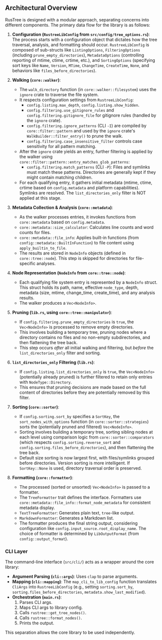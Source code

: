 ## Architectural Overview

RusTree is designed with a modular approach, separating concerns into different components. The primary data flow for the library is as follows:

1.  **Configuration (`RustreeLibConfig` from `src/config/tree_options.rs`)**: The process starts with a configuration object that dictates how the tree traversal, analysis, and formatting should occur. `RustreeLibConfig` is composed of sub-structs like `ListingOptions`, `FilteringOptions` (including `prune_empty_directories`), `MetadataOptions` (controlling reporting of mtime, ctime, crtime, etc.), and `SortingOptions` (specifying sort keys like `Name`, `Version`, `MTime`, `ChangeTime`, `CreateTime`, `None`, and behaviors like `files_before_directories`).

2.  **Walking (`core::walker`)**:
    - The `walk_directory` function (in `core::walker::filesystem`) uses the `ignore` crate to traverse the file system.
    - It respects configuration settings from `RustreeLibConfig`:
        - `config.listing.max_depth`, `config.listing.show_hidden`.
        - `config.filtering.use_gitignore_rules` and `config.filtering.gitignore_file` for gitignore rules (handled by the `ignore` crate).
        - `config.filtering.ignore_patterns` (CLI `-I`) are compiled by `core::filter::pattern` and used by the `ignore` crate's `WalkBuilder::filter_entry()` to prune the walk.
        - `config.filtering.case_insensitive_filter` controls case sensitivity for all pattern matching.
    - After the `ignore` crate yields an entry, further filtering is applied by the walker using `core::filter::pattern::entry_matches_glob_patterns`:
        - `config.filtering.match_patterns` (CLI `-P`): Files and symlinks must match these patterns. Directories are generally kept if they might contain matching children.
    - For each qualifying entry, it gathers initial metadata (mtime, ctime, crtime based on `config.metadata` and platform capabilities). Symlinks are resolved. The `list_directories_only` filter is NOT applied at this stage.

3.  **Metadata Collection & Analysis (`core::metadata`)**:
    - As the walker processes entries, it invokes functions from `core::metadata` based on `config.metadata`.
    - `core::metadata::size_calculator`: Calculates line counts and word counts for files.
    - `core::metadata::file_info`: Applies built-in functions (from `config::metadata::BuiltInFunction`) to file content using `apply_builtin_to_file`.
    - The results are stored in `NodeInfo` objects (defined in `core::tree::node`). This step is skipped for directories for file-specific analyses.

4.  **Node Representation (`NodeInfo` from `core::tree::node`)**:
    - Each qualifying file system entry is represented by a `NodeInfo` struct. This struct holds its path, name, effective `node_type`, depth, metadata (size, mtime, change_time, create_time), and any analysis results.
    - The walker produces a `Vec<NodeInfo>`.

5.  **Pruning (`lib.rs`, using `core::tree::manipulator`)**:
    - If `config.filtering.prune_empty_directories` is `true`, the `Vec<NodeInfo>` is processed to remove empty directories.
    - This involves building a temporary tree, pruning nodes where a directory contains no files and no non-empty subdirectories, and then flattening the tree back.
    - This step occurs *after* all initial walking and filtering, but *before* the `list_directories_only` filter and sorting.

6.  **`list_directories_only` Filtering (`lib.rs`)**:
    - If `config.listing.list_directories_only` is `true`, the `Vec<NodeInfo>` (potentially already pruned) is further filtered to retain only entries with `NodeType::Directory`.
    - This ensures that pruning decisions are made based on the full content of directories before they are potentially removed by this filter.

7.  **Sorting (`core::sorter`)**:
    - If `config.sorting.sort_by` specifies a `SortKey`, the `sort_nodes_with_options` function (in `core::sorter::strategies`) sorts the (potentially pruned and filtered) `Vec<NodeInfo>`.
    - Sorting involves building a temporary tree, sorting sibling nodes at each level using comparison logic from `core::sorter::comparators` (which respects `config.sorting.reverse_sort` and `config.sorting.files_before_directories`), and then flattening the tree back.
    - Default size sorting is now largest first, with files/symlinks grouped before directories. Version sorting is more intelligent. If `SortKey::None` is used, directory traversal order is preserved.

8.  **Formatting (`core::formatter`)**:
    - The processed (sorted or unsorted) `Vec<NodeInfo>` is passed to a formatter.
    - The `TreeFormatter` trait defines the interface. Formatters use `core::metadata::file_info::format_node_metadata` for consistent metadata display.
    - `TextTreeFormatter`: Generates plain text, `tree`-like output.
    - `MarkdownFormatter`: Generates a Markdown list.
    - The formatter produces the final string output, considering configuration like `config.input_source.root_display_name`. The choice of formatter is determined by `LibOutputFormat` (from `config::output_format`).

### CLI Layer

The command-line interface (`src/cli/`) acts as a wrapper around the core library:

- **Argument Parsing (`cli::args`)**: Uses `clap` to parse arguments.
- **Mapping (`cli::mapping`)**: The `map_cli_to_lib_config` function translates `CliArgs` into `RustreeLibConfig` (e.g., setting `sorting.sort_by`, `sorting.files_before_directories`, `metadata.show_last_modified`).
- **Orchestration (`main.rs`)**:
  1. Parses CLI args.
  2. Maps CLI args to library config.
  3. Calls `rustree::get_tree_nodes()`.
  4. Calls `rustree::format_nodes()`.
  5. Prints the output.

This separation allows the core library to be used independently.